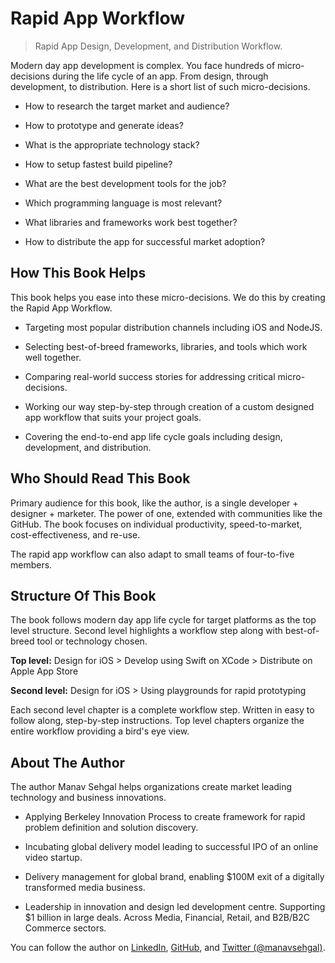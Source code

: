 # Rapid App Workflow

> Rapid App Design, Development, and Distribution Workflow.

Modern day app development is complex. You face hundreds of micro-decisions during the life cycle of an app. From design, through development, to distribution. Here is a short list of such micro-decisions.

- How to research the target market and audience?

- How to prototype and generate ideas?

- What is the appropriate technology stack?

- How to setup fastest build pipeline?

- What are the best development tools for the job?

- Which programming language is most relevant?

- What libraries and frameworks work best together?

- How to distribute the app for successful market adoption?

## How This Book Helps

This book helps you ease into these micro-decisions. We do this by creating the Rapid App Workflow.

- Targeting most popular distribution channels including iOS and NodeJS.

- Selecting best-of-breed frameworks, libraries, and tools which work well together. 

- Comparing real-world success stories for addressing critical micro-decisions. 

- Working our way step-by-step through creation of a custom designed app workflow that suits your project goals. 

- Covering the end-to-end app life cycle goals including design, development, and distribution.

## Who Should Read This Book

Primary audience for this book, like the author, is a single developer + designer + marketer. The power of one, extended with communities like the GitHub. The book focuses on individual productivity, speed-to-market, cost-effectiveness, and re-use.

The rapid app workflow can also adapt to small teams of four-to-five members.

## Structure Of This Book

The book follows modern day app life cycle for target platforms as the top level structure. Second level highlights a workflow step along with best-of-breed tool or technology chosen.

**Top level:** Design for iOS > Develop using Swift on XCode > Distribute on Apple App Store

**Second level:** Design for iOS > Using playgrounds for rapid prototyping

Each second level chapter is a complete workflow step. Written in easy to follow along, step-by-step instructions. Top level chapters organize the entire workflow providing a bird's eye view.

## About The Author

The author Manav Sehgal helps organizations create market leading technology and business innovations.

- Applying Berkeley Innovation Process to create framework for rapid problem definition and solution discovery.

- Incubating global delivery model leading to successful IPO of an online video startup.

- Delivery management for global brand, enabling $100M exit of a digitally transformed media business.

- Leadership in innovation and design led development centre. Supporting $1 billion in large deals. Across Media, Financial, Retail, and B2B/B2C Commerce sectors.

You can follow the author on [LinkedIn](https://in.linkedin.com/in/manavsehgal), [GitHub](https://github.com/manavsehgal), and [Twitter (@manavsehgal)](https://twitter.com/manavsehgal). 


